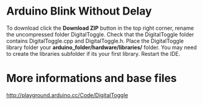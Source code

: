 # Arduino Blink Without Delay

To download click the **Download ZIP** button in the top right corner, rename the uncompressed folder DigitalToggle. Check that the DigitalToggle folder contains DigitalToggle.cpp and DigitalToggle.h. Place the DigitalToggle library folder your **arduino_folder/hardware/libraries/** folder. You may need to create the libraries subfolder if its your first library. Restart the IDE.

# More informations and base files

http://playground.arduino.cc/Code/DigitalToggle